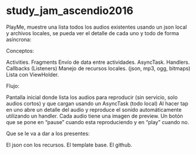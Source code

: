 # study_jam_ascendio2016

PlayMe, muestre una lista todos los audios existentes usando un json local y archivos locales, se pueda ver el detalle de cada uno y todo de forma asíncrona:

Conceptos:

Activities.
Fragments
Envío de data entre actividades.
AsyncTask.
Handlers.
Callbacks (Listeners)
Manejo de recursos locales. (json, mp3, ogg, bitmaps)
Lista con ViewHolder.

Flujo:

Pantalla inicial donde lista los audios para reproducir (sin servicio, solo audios cortos) y que cargan usando un AsyncTask (todo local)
Al hacer tap en uno abre un detalle del audio y reproduce el sonido automáticamente utilizando un handler.
Cada audio tiene una imagen de preview.
Un botón que se pone en “pause” cuando esta reproduciendo y en “play” cuando no.

Que se le va a dar a los presentes:

El json con los recursos.
El template base.
El github.
